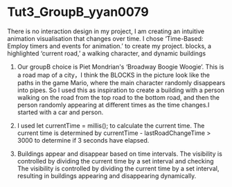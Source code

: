 # Tut3_GroupB_yyan0079
There is no interaction design in my project, I am creating an intuitive animation visualisation that changes over time.
I chose ‘Time-Based: Employ timers and events for animation.’ to create my project. blocks, a highlighted ‘current road,’ a walking character, and dynamic buildings

1. Our groupB choice is Piet Mondrian's ‘Broadway Boogie Woogie’. This is a road map of a city，I think the BLOCKS in the picture look like the paths in the game Mario, where the main character randomly disappears into pipes. So I used this as inspiration to create a building with a person walking on the road from the top road to the bottom road, and then the person randomly appearing at different times as the time changes.I started with a car and person.

2. I used let currentTime = millis(); to calculate the current time. The current time is determined by currentTime - lastRoadChangeTime > 3000 to determine if 3 seconds have elapsed.

3. Buildings appear and disappear based on time intervals. The visibility is controlled by dividing the current time by a set interval and checking The visibility is controlled by dividing the current time by a set interval, resulting in buildings appearing and disappearing dynamically.
